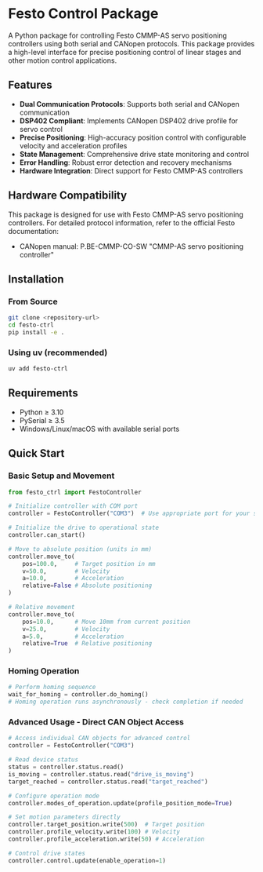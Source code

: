 # Festo Control Package

A Python package for controlling Festo CMMP-AS servo positioning controllers using both serial and CANopen protocols. This package provides a high-level interface for precise positioning control of linear stages and other motion control applications.

## Features

- **Dual Communication Protocols**: Supports both serial and CANopen communication
- **DSP402 Compliant**: Implements CANopen DSP402 drive profile for servo control
- **Precise Positioning**: High-accuracy position control with configurable velocity and acceleration profiles
- **State Management**: Comprehensive drive state monitoring and control
- **Error Handling**: Robust error detection and recovery mechanisms
- **Hardware Integration**: Direct support for Festo CMMP-AS controllers

## Hardware Compatibility

This package is designed for use with Festo CMMP-AS servo positioning controllers. For detailed protocol information, refer to the official Festo documentation:
- CANopen manual: P.BE-CMMP-CO-SW "CMMP-AS servo positioning controller"

## Installation

### From Source

```bash
git clone <repository-url>
cd festo-ctrl
pip install -e .
```

### Using uv (recommended)

```bash
uv add festo-ctrl
```

## Requirements

- Python ≥ 3.10
- PySerial ≥ 3.5
- Windows/Linux/macOS with available serial ports

## Quick Start

### Basic Setup and Movement

```python
from festo_ctrl import FestoController

# Initialize controller with COM port
controller = FestoController("COM3")  # Use appropriate port for your system

# Initialize the drive to operational state
controller.can_start()

# Move to absolute position (units in mm)
controller.move_to(
    pos=100.0,     # Target position in mm
    v=50.0,        # Velocity 
    a=10.0,        # Acceleration
    relative=False # Absolute positioning
)

# Relative movement
controller.move_to(
    pos=10.0,      # Move 10mm from current position
    v=25.0,        # Velocity
    a=5.0,         # Acceleration  
    relative=True  # Relative positioning
)
```

### Homing Operation

```python
# Perform homing sequence
wait_for_homing = controller.do_homing()
# Homing operation runs asynchronously - check completion if needed
```

### Advanced Usage - Direct CAN Object Access

```python
# Access individual CAN objects for advanced control
controller = FestoController("COM3")

# Read device status
status = controller.status.read()
is_moving = controller.status.read("drive_is_moving")
target_reached = controller.status.read("target_reached")

# Configure operation mode
controller.modes_of_operation.update(profile_position_mode=True)

# Set motion parameters directly
controller.target_position.write(500)  # Target position
controller.profile_velocity.write(100) # Velocity
controller.profile_acceleration.write(50) # Acceleration

# Control drive states
controller.control.update(enable_operation=1)
```
